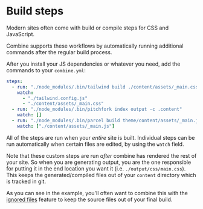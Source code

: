 # Build steps

Modern sites often come with build or compile steps for CSS and JavaScript.

Combine supports these workflows by automatically running additional commands after the regular build process.

After you install your JS dependencies or whatever you need,
add the commands to your `combine.yml`:

```yaml
steps:
  - run: "./node_modules/.bin/tailwind build ./content/assets/_main.css -o ./output/assets/main.css"
    watch:
      - "./tailwind.config.js"
      - "./content/assets/_main.css"
  - run: "./node_modules/.bin/pitchfork index output -c .content"
    watch: []
  - run: "./node_modules/.bin/parcel build theme/content/assets/_main.js --out-dir output/assets --out-file main.js"
    watch: ["./content/assets/_main.js"]
```

All of the steps are run when your *entire* site is built.
Individual steps can be run automatically when certain files are edited,
by using the `watch` field.

Note that these custom steps are run *after* combine has rendered the rest of your site.
So when you are generating output,
you are the one responsible for putting it in the end location you want it (i.e. `./output/css/main.css`).
This keeps the generated/compiled files out of your `content` directory which is tracked in git.

As you can see in the example,
you'll often want to combine this with the [ignored files](/ignore/) feature to keep the source files out of your final build.
